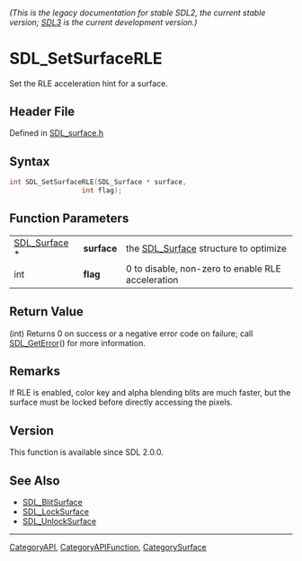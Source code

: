###### (This is the legacy documentation for stable SDL2, the current stable version; [SDL3](https://wiki.libsdl.org/SDL3/) is the current development version.)
# SDL_SetSurfaceRLE

Set the RLE acceleration hint for a surface.

## Header File

Defined in [SDL_surface.h](https://github.com/libsdl-org/SDL/blob/SDL2/include/SDL_surface.h)

## Syntax

```c
int SDL_SetSurfaceRLE(SDL_Surface * surface,
                  int flag);
```

## Function Parameters

|                              |             |                                                      |
| ---------------------------- | ----------- | ---------------------------------------------------- |
| [SDL_Surface](SDL_Surface) * | **surface** | the [SDL_Surface](SDL_Surface) structure to optimize |
| int                          | **flag**    | 0 to disable, non-zero to enable RLE acceleration    |

## Return Value

(int) Returns 0 on success or a negative error code on failure; call
[SDL_GetError](SDL_GetError)() for more information.

## Remarks

If RLE is enabled, color key and alpha blending blits are much faster, but
the surface must be locked before directly accessing the pixels.

## Version

This function is available since SDL 2.0.0.

## See Also

- [SDL_BlitSurface](SDL_BlitSurface)
- [SDL_LockSurface](SDL_LockSurface)
- [SDL_UnlockSurface](SDL_UnlockSurface)

----
[CategoryAPI](CategoryAPI), [CategoryAPIFunction](CategoryAPIFunction), [CategorySurface](CategorySurface)

